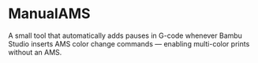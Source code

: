 # ManualAMS
A small tool that automatically adds pauses in G-code whenever Bambu Studio inserts AMS color change commands — enabling multi-color prints without an AMS.
